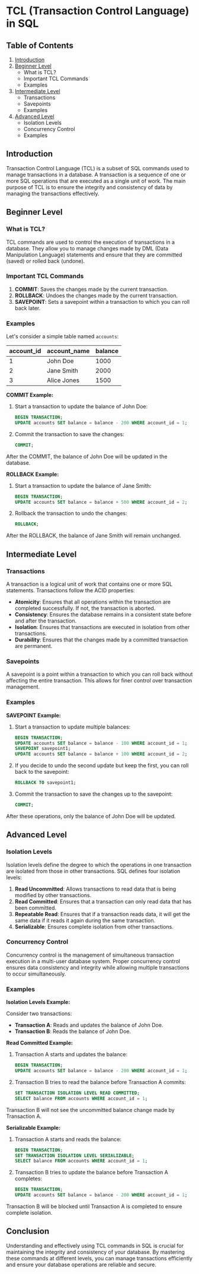 # TCL (Transaction Control Language) in SQL

## Table of Contents
1. [Introduction](#introduction)
2. [Beginner Level](#beginner-level)
    - What is TCL?
    - Important TCL Commands
    - Examples
3. [Intermediate Level](#intermediate-level)
    - Transactions
    - Savepoints
    - Examples
4. [Advanced Level](#advanced-level)
    - Isolation Levels
    - Concurrency Control
    - Examples

## Introduction

Transaction Control Language (TCL) is a subset of SQL commands used to manage transactions in a database. A transaction is a sequence of one or more SQL operations that are executed as a single unit of work. The main purpose of TCL is to ensure the integrity and consistency of data by managing the transactions effectively.

## Beginner Level

### What is TCL?

TCL commands are used to control the execution of transactions in a database. They allow you to manage changes made by DML (Data Manipulation Language) statements and ensure that they are committed (saved) or rolled back (undone).

### Important TCL Commands

1. **COMMIT**: Saves the changes made by the current transaction.
2. **ROLLBACK**: Undoes the changes made by the current transaction.
3. **SAVEPOINT**: Sets a savepoint within a transaction to which you can roll back later.

### Examples

Let's consider a simple table named `accounts`:

| account_id | account_name | balance |
|------------|--------------|---------|
| 1          | John Doe     | 1000    |
| 2          | Jane Smith   | 2000    |
| 3          | Alice Jones  | 1500    |

**COMMIT Example:**

1. Start a transaction to update the balance of John Doe:
    ```sql
    BEGIN TRANSACTION;
    UPDATE accounts SET balance = balance - 200 WHERE account_id = 1;
    ```

2. Commit the transaction to save the changes:
    ```sql
    COMMIT;
    ```

After the COMMIT, the balance of John Doe will be updated in the database.

**ROLLBACK Example:**

1. Start a transaction to update the balance of Jane Smith:
    ```sql
    BEGIN TRANSACTION;
    UPDATE accounts SET balance = balance + 500 WHERE account_id = 2;
    ```

2. Rollback the transaction to undo the changes:
    ```sql
    ROLLBACK;
    ```

After the ROLLBACK, the balance of Jane Smith will remain unchanged.

## Intermediate Level

### Transactions

A transaction is a logical unit of work that contains one or more SQL statements. Transactions follow the ACID properties:
- **Atomicity**: Ensures that all operations within the transaction are completed successfully. If not, the transaction is aborted.
- **Consistency**: Ensures the database remains in a consistent state before and after the transaction.
- **Isolation**: Ensures that transactions are executed in isolation from other transactions.
- **Durability**: Ensures that the changes made by a committed transaction are permanent.

### Savepoints

A savepoint is a point within a transaction to which you can roll back without affecting the entire transaction. This allows for finer control over transaction management.

### Examples

**SAVEPOINT Example:**

1. Start a transaction to update multiple balances:
    ```sql
    BEGIN TRANSACTION;
    UPDATE accounts SET balance = balance - 100 WHERE account_id = 1;
    SAVEPOINT savepoint1;
    UPDATE accounts SET balance = balance + 100 WHERE account_id = 2;
    ```

2. If you decide to undo the second update but keep the first, you can roll back to the savepoint:
    ```sql
    ROLLBACK TO savepoint1;
    ```

3. Commit the transaction to save the changes up to the savepoint:
    ```sql
    COMMIT;
    ```

After these operations, only the balance of John Doe will be updated.

## Advanced Level

### Isolation Levels

Isolation levels define the degree to which the operations in one transaction are isolated from those in other transactions. SQL defines four isolation levels:
1. **Read Uncommitted**: Allows transactions to read data that is being modified by other transactions.
2. **Read Committed**: Ensures that a transaction can only read data that has been committed.
3. **Repeatable Read**: Ensures that if a transaction reads data, it will get the same data if it reads it again during the same transaction.
4. **Serializable**: Ensures complete isolation from other transactions.

### Concurrency Control

Concurrency control is the management of simultaneous transaction execution in a multi-user database system. Proper concurrency control ensures data consistency and integrity while allowing multiple transactions to occur simultaneously.

### Examples

**Isolation Levels Example:**

Consider two transactions:

- **Transaction A**: Reads and updates the balance of John Doe.
- **Transaction B**: Reads the balance of John Doe.

**Read Committed Example:**

1. Transaction A starts and updates the balance:
    ```sql
    BEGIN TRANSACTION;
    UPDATE accounts SET balance = balance - 200 WHERE account_id = 1;
    ```

2. Transaction B tries to read the balance before Transaction A commits:
    ```sql
    SET TRANSACTION ISOLATION LEVEL READ COMMITTED;
    SELECT balance FROM accounts WHERE account_id = 1;
    ```

Transaction B will not see the uncommitted balance change made by Transaction A.

**Serializable Example:**

1. Transaction A starts and reads the balance:
    ```sql
    BEGIN TRANSACTION;
    SET TRANSACTION ISOLATION LEVEL SERIALIZABLE;
    SELECT balance FROM accounts WHERE account_id = 1;
    ```

2. Transaction B tries to update the balance before Transaction A completes:
    ```sql
    BEGIN TRANSACTION;
    UPDATE accounts SET balance = balance - 200 WHERE account_id = 1;
    ```

Transaction B will be blocked until Transaction A is completed to ensure complete isolation.

## Conclusion

Understanding and effectively using TCL commands in SQL is crucial for maintaining the integrity and consistency of your database. By mastering these commands at different levels, you can manage transactions efficiently and ensure your database operations are reliable and secure.
